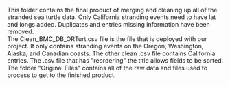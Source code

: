 This folder contains the final product of merging and cleaning up all of the stranded 
sea turtle data.  Only California stranding events need to have lat and longs added. 
Duplicates and entries missing information have been removed.  
The Clean_BMC_DB_ORTurt.csv file is the file that is deployed with our project.  It only
contains stranding events on the Oregon, Washington, Alaska, and Canadian coasts. The other
clean .csv file contains California entries.
The .csv file that has "reordering" the title allows fields to be sorted.  The folder 
"Original Files" contains all of the raw data and files used to process to get to the finished
product.
